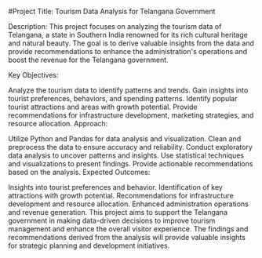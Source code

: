 #Project Title: Tourism Data Analysis for Telangana Government

Description:
This project focuses on analyzing the tourism data of Telangana, a state in Southern India renowned for its rich cultural heritage and natural beauty. The goal is to derive valuable insights from the data and provide recommendations to enhance the administration's operations and boost the revenue for the Telangana government.

Key Objectives:

Analyze the tourism data to identify patterns and trends.
Gain insights into tourist preferences, behaviors, and spending patterns.
Identify popular tourist attractions and areas with growth potential.
Provide recommendations for infrastructure development, marketing strategies, and resource allocation.
Approach:

Utilize Python and Pandas for data analysis and visualization.
Clean and preprocess the data to ensure accuracy and reliability.
Conduct exploratory data analysis to uncover patterns and insights.
Use statistical techniques and visualizations to present findings.
Provide actionable recommendations based on the analysis.
Expected Outcomes:

Insights into tourist preferences and behavior.
Identification of key attractions with growth potential.
Recommendations for infrastructure development and resource allocation.
Enhanced administration operations and revenue generation.
This project aims to support the Telangana government in making data-driven decisions to improve tourism management and enhance the overall visitor experience. The findings and recommendations derived from the analysis will provide valuable insights for strategic planning and development initiatives.
